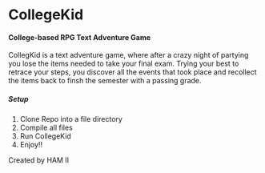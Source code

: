 # CollegeKid
#### College-based RPG Text Adventure Game

CollegKid is a text adventure game, where after a crazy night of partying you lose the items needed to take your final exam. Trying your best to retrace your steps, you discover all the events that took place and recollect the items back to finsh the semester with a passing grade.

##### Setup
1. Clone Repo into a file directory
2. Compile all files
3. Run CollegeKid
4. Enjoy!!

Created by HAM II
